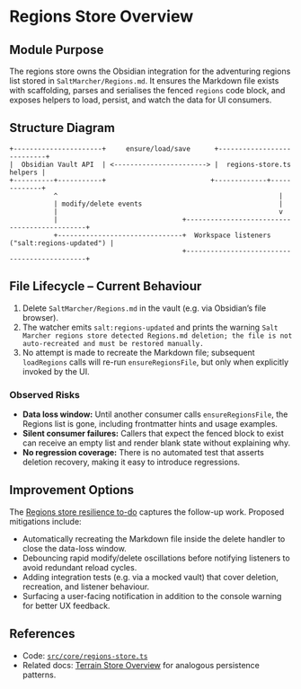 # Regions Store Overview

## Module Purpose
The regions store owns the Obsidian integration for the adventuring regions list stored in `SaltMarcher/Regions.md`. It ensures the Markdown file exists with scaffolding, parses and serialises the fenced `regions` code block, and exposes helpers to load, persist, and watch the data for UI consumers.

## Structure Diagram
```
+----------------------+     ensure/load/save      +---------------------------+
|  Obsidian Vault API  | <-----------------------> |  regions-store.ts helpers |
+----------+-----------+                          +-------------+-------------+
           ^                                                       |
           | modify/delete events                                  |
           |                                                       v
           |                               +---------------------------------------------+
           +-------------------------------+  Workspace listeners ("salt:regions-updated") |
                                           +---------------------------------------------+
```

## File Lifecycle – Current Behaviour
1. Delete `SaltMarcher/Regions.md` in the vault (e.g. via Obsidian’s file browser).
2. The watcher emits `salt:regions-updated` and prints the warning
   `Salt Marcher regions store detected Regions.md deletion; the file is not auto-recreated and must be restored manually.`
3. No attempt is made to recreate the Markdown file; subsequent `loadRegions` calls will re-run `ensureRegionsFile`, but only when explicitly invoked by the UI.

### Observed Risks
- **Data loss window:** Until another consumer calls `ensureRegionsFile`, the Regions list is gone, including frontmatter hints and usage examples.
- **Silent consumer failures:** Callers that expect the fenced block to exist can receive an empty list and render blank state without explaining why.
- **No regression coverage:** There is no automated test that asserts deletion recovery, making it easy to introduce regressions.

## Improvement Options
The [Regions store resilience to-do](../../../todo/regions-store-resilience.md) captures the follow-up work. Proposed mitigations include:
- Automatically recreating the Markdown file inside the delete handler to close the data-loss window.
- Debouncing rapid modify/delete oscillations before notifying listeners to avoid redundant reload cycles.
- Adding integration tests (e.g. via a mocked vault) that cover deletion, recreation, and listener behaviour.
- Surfacing a user-facing notification in addition to the console warning for better UX feedback.

## References
- Code: [`src/core/regions-store.ts`](../../src/core/regions-store.ts)
- Related docs: [Terrain Store Overview](terrain-store-overview.md) for analogous persistence patterns.

